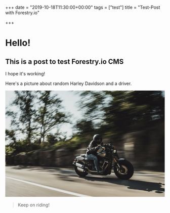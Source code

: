 +++
date = "2019-10-18T11:30:00+00:00"
tags = ["test"]
title = "Test-Post with Forestry.io"

+++
# Hello!

## This is a post to test Forestry.io CMS

I hope it's working!

Here's a picture about random Harley Davidson and a driver.

![Harley Davidson motorcycle with a rider.](static/img/harley-davidson-1.jpg "Harley Davidson motorcycle")

> Keep on riding!